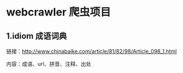 # webcrawler 爬虫项目
## 1.idiom 成语词典
链接：http://www.chinabaike.com/article/81/82/98/Article_098_1.html

内容：成语、url、拼音、注释、出处
